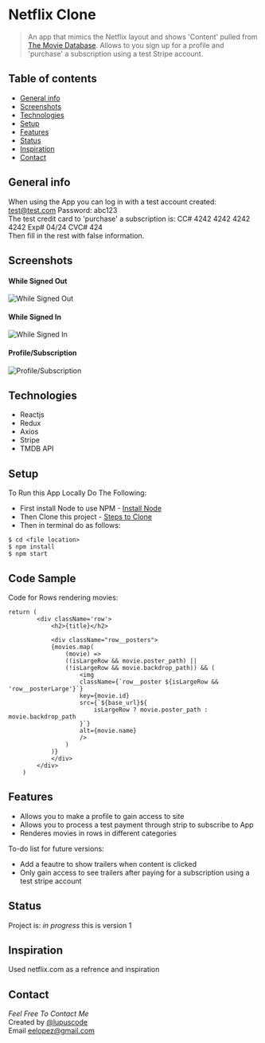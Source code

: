 # Netflix Clone
> An app that mimics the Netflix layout and shows 'Content' pulled from [The Movie Database](https://www.themoviedb.org/?language=en-US). Allows to you sign up for a profile and 'purchase' a subscription using a test Stripe account.

## Table of contents
* [General info](#general-info)
* [Screenshots](#screenshots)
* [Technologies](#technologies)
* [Setup](#setup)
* [Features](#features)
* [Status](#status)
* [Inspiration](#inspiration)
* [Contact](#contact)

## General info
When using the App you can log in with a test account created: test@test.com Password: abc123<br>
The test credit card to 'purchase' a subscription is: CC# 4242 4242 4242 4242 Exp# 04/24 CVC# 424<br>
Then fill in the rest with false information.

## Screenshots
#### While Signed Out
![While Signed Out](https://i.imgur.com/TpRMYel.jpg)<br>
#### While Signed In
![While Signed In](https://i.imgur.com/2ulRyzh.jpg)<br>
#### Profile/Subscription
![Profile/Subscription](https://i.imgur.com/uJbLY9A.png)

## Technologies
* Reactjs
* Redux
* Axios
* Stripe
* TMDB API

## Setup
To Run this App Locally Do The Following:
* First install Node to use NPM - [Install Node](https://nodejs.org/en/)
* Then Clone this project - [Steps to Clone](https://docs.github.com/en/github/creating-cloning-and-archiving-repositories/cloning-a-repository)
* Then in terminal do as follows:
```
$ cd <file location>
$ npm install
$ npm start
```

## Code Sample
Code for Rows rendering movies:
```
return (
        <div className='row'>
            <h2>{title}</h2>

            <div className="row__posters">
            {movies.map(
                (movie) => 
                ((isLargeRow && movie.poster_path) || 
                (!isLargeRow && movie.backdrop_path)) && (
                    <img
                    className={`row__poster ${isLargeRow && 'row__posterLarge'}`}
                    key={movie.id}
                    src={`${base_url}${
                        isLargeRow ? movie.poster_path : movie.backdrop_path
                    }`}
                    alt={movie.name}
                    />
                )
            )}
            </div>
        </div>
    )
```

## Features
* Allows you to make a profile to gain access to site
* Allows you to process a test payment through strip to subscribe to App
* Renderes movies in rows in different categories

To-do list for future versions:
* Add a feautre to show trailers when content is clicked
* Only gain access to see  trailers after paying for a subscription using a test stripe account

## Status
Project is: _in progress_ this is version 1

## Inspiration
Used netflix.com as a refrence and inspiration

## Contact
_Feel Free To Contact Me_<br>
Created by [@lupuscode](https://www.instagram.com/lupuscode/)<br>
Email <eelopez@gmail.com>
